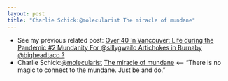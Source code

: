 ```yaml
---
layout: post
title: "Charlie Schick:@molecularist The miracle of mundane"
---
```

*  See my previous related post:  [Over 40 In Vancouver: Life during the Pandemic #2 Mundanity For @sillygwailo Artichokes in Burnaby @bigheadtaco ?](http://rolandtanglao.com/2020/04/22/p1-over40invancouver-life-during-the-pandemic-episode2/)        
*  Charlie Schick:[@molecularist](https://twitter.com/molecularist) [The miracle of  mundane](https://www.molecularist.com/2020/12/the-miracle-of-mundane.html) <-- “There is no magic to connect to the mundane. Just be and do.”
